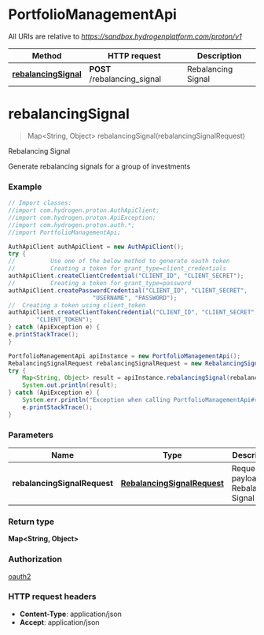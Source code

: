 # PortfolioManagementApi

All URIs are relative to *https://sandbox.hydrogenplatform.com/proton/v1*

Method | HTTP request | Description
------------- | ------------- | -------------
[**rebalancingSignal**](PortfolioManagementApi.md#rebalancingSignal) | **POST** /rebalancing_signal | Rebalancing Signal


<a name="rebalancingSignal"></a>
# **rebalancingSignal**
> Map&lt;String, Object&gt; rebalancingSignal(rebalancingSignalRequest)

Rebalancing Signal

Generate rebalancing signals for a group of investments

### Example
```java
// Import classes:
//import com.hydrogen.proton.AuthApiClient;
//import com.hydrogen.proton.ApiException;
//import com.hydrogen.proton.auth.*;
//import PortfolioManagementApi;

AuthApiClient authApiClient = new AuthApiClient();
try {
//          Use one of the below method to generate oauth token        
//          Creating a token for grant_type=client_credentials            
authApiClient.createClientCredential("CLIENT_ID", "CLIENT_SECRET");
//          Creating a token for grant_type=password
authApiClient.createPasswordCredential("CLIENT_ID", "CLIENT_SECRET",
                        "USERNAME", "PASSWORD");     
//  Creating a token using client_token
authApiClient.createClientTokenCredential("CLIENT_ID", "CLIENT_SECRET",
        "CLIENT_TOKEN");      
} catch (ApiException e) {
e.printStackTrace();
}

PortfolioManagementApi apiInstance = new PortfolioManagementApi();
RebalancingSignalRequest rebalancingSignalRequest = new RebalancingSignalRequest(); // RebalancingSignalRequest | Request payload for Rebalancing Signal
try {
    Map<String, Object> result = apiInstance.rebalancingSignal(rebalancingSignalRequest);
    System.out.println(result);
} catch (ApiException e) {
    System.err.println("Exception when calling PortfolioManagementApi#rebalancingSignal");
    e.printStackTrace();
}
```

### Parameters

Name | Type | Description  | Notes
------------- | ------------- | ------------- | -------------
 **rebalancingSignalRequest** | [**RebalancingSignalRequest**](RebalancingSignalRequest.md)| Request payload for Rebalancing Signal |

### Return type

**Map&lt;String, Object&gt;**

### Authorization

[oauth2](../README.md#oauth2)

### HTTP request headers

 - **Content-Type**: application/json
 - **Accept**: application/json

